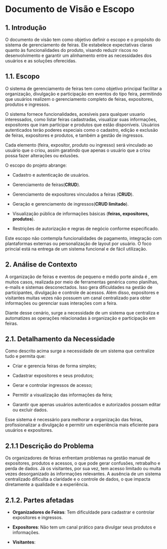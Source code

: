 # Documento de Visão e Escopo

## 1. Introdução
O documento de visão tem como objetivo definir o escopo e o propósito do sistema de gerenciamento de feiras.
Ele estabelece expectativas claras quanto às funcionalidades do produto, visando reduzir riscos no desenvolvimento e garantir um alinhamento entre as necessidades dos usuários e as soluções oferecidas. 

## 1.1. Escopo
O sistema de gerenciamento de feiras tem como objetivo principal facilitar a organização, divulgação e participação em eventos do tipo feira, permitindo que usuários realizem o gerenciamento completo de feiras, expositores, produtos e ingressos.

O sistema fornece funcionalidades, acesíveis para qualquer usuario interessados, como listar feiras cadastradas, visualizar suas informações, expositores que iram participar e produtos que estão disponíveis. Usuários autenticados terão poderes especiais como o cadastro, edição e exclusão de feiras, expositores e produtos, e também a gestão de ingressos.

Cada elemento (feira, expositor, produto ou ingresso) será vinculado ao usuário que o criou, assim garatindo que apenas o usuário que a criou possa fazer alterações ou exlusões.

O escopo do projeto abrange:
* Cadastro e autenticação de usuários.

* Gerenciamento de feiras(**CRUD**).

* Gerenciamento de expositores vinculados a feiras (**CRUD**).

* Geração e gerenciamento de ingressos(**CRUD limitado**).

* Visualização pública de informações básicas (**feiras, expositores, produtos**).

* Restrições de autorização e regras de negócio conforme especificado.

Este escopo não contempla funcionalidades de pagamento, integração com plantaformas externas ou personalização de layout por usuário. O foco princial está na entrega de um sistema funcional e de fácil utilização.

## 2. Análise de Contexto

A organização de feiras e eventos de pequeno e médio porte ainda é , em muitos casos, realizada por meio de ferramentas genérica como planilhas, e-mails e sistemas desconectados. Isso gera dificuldades na gestão de participantes, divulgação e controle de acessos. Além disso, expositores e visitantes muitas vezes não possuem um canal centralizado para obter informações ou gerenciar suas interações com a feira.

Diante desse cenário, surge a necessidade de um sistema que centraliza e automatizes as operações relacionadas à organização e participação em feiras.

## 2.1. Detalhamento da Necessidade

Como descrito acima surge a necessidade de um sistema que centralize tudo e permita que:

* Criar e gerencia feiras de forma simples;

* Cadastrar expositores e seus produtos;

* Gerar e controlar ingressos de acesso;

* Permitir a visualização das informações da feira;

* Garantir que apenas usuários autenticados e autorizados possam editar ou excluir dados.

Esse sistema é necessário para melhorar a organização das feiras, profissionalizar a divulgação e permitir um experiência mais eficiente para usuários e expositores. 

## 2.1.1 Descrição do Problema

Os organizadores de feiras enfrentam problemas na gestão manual de expositores, produtos e acessos, o que pode gerar confusões, retrabalho e perda de dados. Já os visitantes, por sua vez, tem acesso limitado ou muita vezes desorganizado às informações relevantes. A ausência de um sistema centralizado dificulta a claridade e o controle de dados, o que impacta diretamente a qualidade e a experiência.

## 2.1.2. Partes afetadas

* **Organizadores de Feiras**: Tem dificuldade para cadastrar e controlar expositores e ingressos.

* **Expositores**: Não tem um canal prático para divulgar seus produtos e informações.

* **Visitantes**: